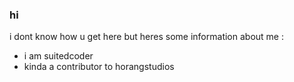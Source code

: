 ### hi

i dont know how u get here but heres some information about me :
- i am suitedcoder
- kinda a contributor to horangstudios

<!--
**SuitedCoder/SuitedCoder** is a ✨ _special_ ✨ repository because its `README.md` (this file) appears on your GitHub profile.
